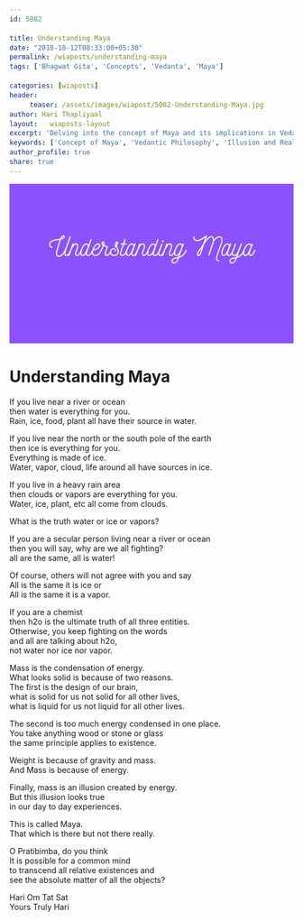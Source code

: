 ```yaml
--- 
id: 5082

title: Understanding Maya
date: "2018-10-12T08:33:00+05:30"
permalink: /wiaposts/understanding-maya
tags: ['Bhagwat Gita', 'Concepts', 'Vedanta', 'Maya']    

categories: [wiaposts] 
header:
     teaser: /assets/images/wiapost/5082-Understanding-Maya.jpg
author: Hari Thapliyaal 
layout:   wiaposts-layout
excerpt: 'Delving into the concept of Maya and its implications in Vedantic philosophy.' 
keywords: ['Concept of Maya', 'Vedantic Philosophy', 'Illusion and Reality', 'Bhagwat Gita Insights']
author_profile: true 
share: true 
---
```


![Understanding Maya](/assets/images/wiapost/5082-Understanding-Maya.jpg)        
   
# Understanding Maya
    
If you live near a river or ocean     
then water is everything for you.     
Rain, ice, food, plant all have their source in water.    
    
If you live near the north or the south pole of the earth     
then ice is everything for you.     
Everything is made of ice.     
Water, vapor, cloud, life around all have sources in ice.    
    
If you live in a heavy rain area     
then clouds or vapors are everything for you.     
Water, ice, plant, etc all come from clouds.    
    
What is the truth water or ice or vapors?    
    
If you are a secular person living near a river or ocean     
then you will say, why are we all fighting?     
all are the same, all is water!    
    
Of course, others will not agree with you and say     
All is the same it is ice or     
All is the same it is a vapor.    
    
If you are a chemist     
then h2o is the ultimate truth of all three entities.     
Otherwise, you keep fighting on the words     
and all are talking about h2o,     
not water nor ice nor vapor.    
    
Mass is the condensation of energy.     
What looks solid is because of two reasons.     
The first is the design of our brain,     
what is solid for us not solid for all other lives,     
what is liquid for us not liquid for all other lives.    
    
The second is too much energy condensed in one place.     
You take anything wood or stone or glass     
the same principle applies to existence.    
    
Weight is because of gravity and mass.     
And Mass is because of energy.    
    
Finally, mass is an illusion created by energy.     
But this illusion looks true     
in our day to day experiences.    
    
This is called Maya.     
That which is there but not there really.    
    
O Pratibimba, do you think     
It is possible for a common mind     
to transcend all relative existences and     
see the absolute matter of all the objects?    
    
Hari Om Tat Sat     
Yours Truly Hari    
